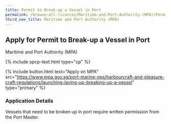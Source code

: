 ```yaml
---
title: Permit to Break-up a Vessel in Port
permalink: /browse-all-licences/Maritime-and-Port-Authority-(MPA)/Permit-to-Break-up-a-Vessel-in-Port
third_nav_title: Maritime and Port Authority (MPA)
---
```


## Apply for Permit to Break-up a Vessel in Port

Maritime and Port Authority (MPA)

{% include spcp-text.html type="cp" %}

{% include button.html text="Apply on MPA" src="https://www.mpa.gov.sg/port-marine-ops/harbourcraft-and-pleasure-craft-regulations/launching-laying-up-breaking-up-a-vessel" type="primary" %}

<H3>Application Details</H3>

<p>Vessels that need to be broken up in port require written permission from the Port Master.</p>

